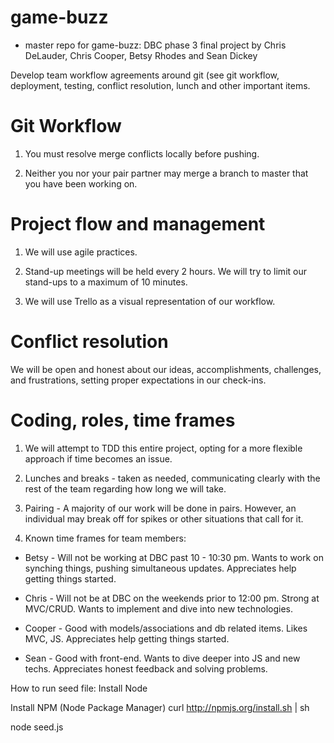 game-buzz
=========

* master repo for game-buzz: DBC phase 3 final project by Chris DeLauder, Chris Cooper, Betsy Rhodes and Sean Dickey

Develop team workflow agreements around git (see git workflow, deployment, testing, conflict resolution, lunch and other important items.

# Git Workflow
1. You must resolve merge conflicts locally before pushing.

2. Neither you nor your pair partner may merge a branch to master that you have been working on.

# Project flow and management
1. We will use agile practices.

2. Stand-up meetings will be held every 2 hours. We will try to limit our stand-ups to a maximum of 10 minutes.

3. We will use Trello as a visual representation of our workflow.

# Conflict resolution

We will be open and honest about our ideas, accomplishments, challenges, and frustrations, setting proper expectations in our check-ins.

# Coding, roles, time frames

1. We will attempt to TDD this entire project, opting for a more flexible approach if time becomes an issue.

2. Lunches and breaks - taken as needed, communicating clearly with the rest of the team regarding how long we will take.

3. Pairing - A majority of our work will be done in pairs. However, an individual may break off for spikes or other situations that call for it.

4. Known time frames for team members:

* Betsy - Will not be working at DBC past 10 - 10:30 pm. Wants to work on synching things, pushing simultaneous updates. Appreciates help getting things started.

* Chris - Will not be at DBC on the weekends prior to 12:00 pm. Strong at MVC/CRUD. Wants to implement and dive into new technologies.

* Cooper - Good with models/associations and db related items. Likes MVC, JS. Appreciates help getting things started.

* Sean - Good with front-end. Wants to dive deeper into JS and new techs. Appreciates honest feedback and solving problems.

How to run seed file:
Install Node

Install NPM (Node Package Manager)
  curl http://npmjs.org/install.sh | sh

node seed.js
